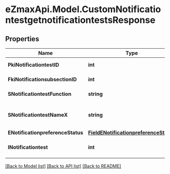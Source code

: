 
# eZmaxApi.Model.CustomNotificationtestgetnotificationtestsResponse

## Properties

Name | Type | Description | Notes
------------ | ------------- | ------------- | -------------
**PkiNotificationtestID** | **int** | The unique ID of the Notificationtest | 
**FkiNotificationsubsectionID** | **int** | The unique ID of the Notificationsubsection | 
**SNotificationtestFunction** | **string** | The function name of the Notificationtest | 
**SNotificationtestNameX** | **string** | The name of the Notificationtest in the language of the requester | 
**ENotificationpreferenceStatus** | [**FieldENotificationpreferenceStatus**](FieldENotificationpreferenceStatus.md) |  | 
**INotificationtest** | **int** | The number of elements returned by the Notificationtest | 

[[Back to Model list]](../README.md#documentation-for-models)
[[Back to API list]](../README.md#documentation-for-api-endpoints)
[[Back to README]](../README.md)

